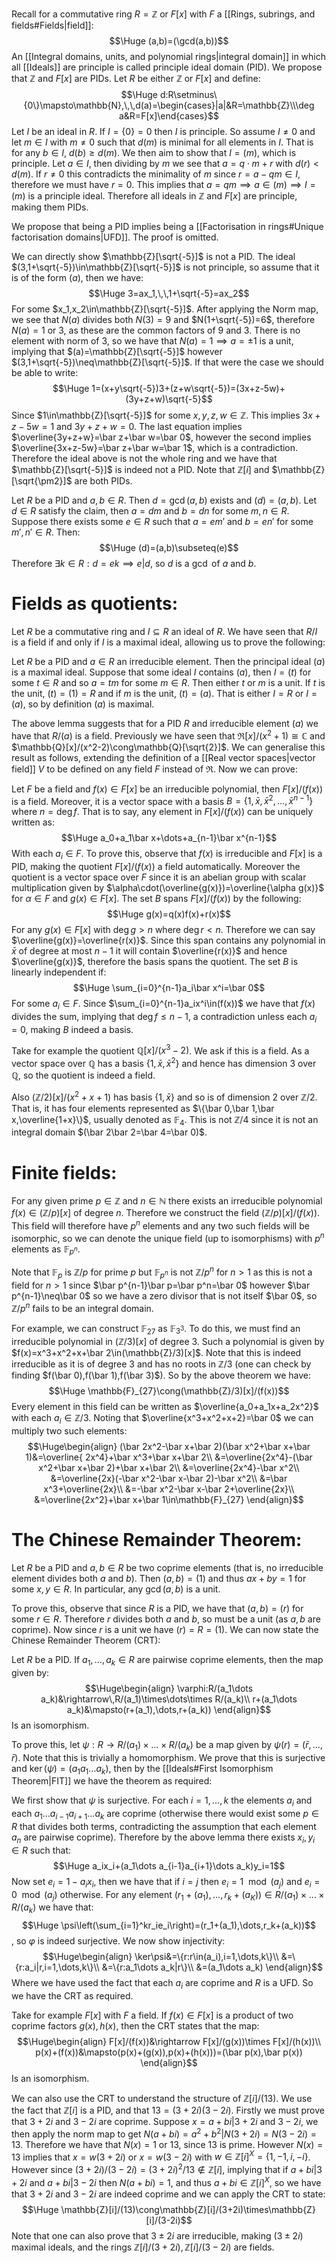 Recall for a commutative ring $R=\mathbb{Z}$ or $F[x]$ with $F$ a [[Rings, subrings, and fields#Fields|field]]:$$\Huge (a,b)=(\gcd(a,b))$$An [[Integral domains, units, and polynomial rings|integral domain]] in which all [[Ideals]] are principle is called principle ideal domain (PID). We propose that $\mathbb{Z}$ and $F[x]$ are PIDs. Let $R$ be either $\mathbb{Z}$ or $F[x]$ and define:$$\Huge d:R\setminus\{0\}\mapsto\mathbb{N},\,\,d(a)=\begin{cases}|a|&R=\mathbb{Z}\\\deg a&R=F[x]\end{cases}$$Let $I$ be an ideal in $R$. If $I=\{0\}=0$ then $I$ is principle. So assume $I\neq0$ and let $m\in I$ with $m\neq0$ such that $d(m)$ is minimal for all elements in $I$. That is for any $b\in I$, $d(b)\geq d(m)$. We then aim to show that $I=(m)$, which is principle. Let $a\in I$, then dividing by $m$ we see that $a=q\cdot m+r$ with $d(r)<d(m)$. If $r\neq0$ this contradicts the minimality of $m$ since $r=a-qm\in I$, therefore we must have $r=0$. This implies that $a=qm\implies a\in(m)\implies I=(m)$ is a principle ideal. Therefore all ideals in $\mathbb{Z}$ and $F[x]$ are principle, making them PIDs.

We propose that being a PID implies being a [[Factorisation in rings#Unique factorisation domains|UFD]]. The proof is omitted.

We can directly show $\mathbb{Z}[\sqrt{-5}]$ is not a PID. The ideal $(3,1+\sqrt{-5})\in\mathbb{Z}[\sqrt{-5}]$ is not principle, so assume that it is of the form $(a)$, then we have:$$\Huge 3=ax_1,\,\,1+\sqrt{-5}=ax_2$$For some $x_1,x_2\in\mathbb{Z}[\sqrt{-5}]$. After applying the Norm map, we see that $N(a)$ divides both $N(3)=9$ and $N(1+\sqrt{-5})=6$, therefore $N(a)=1$ or $3$, as these are the common factors of $9$ and $3$. There is no element with norm of $3$, so we have that $N(a)=1\implies a=\pm1$ is a unit, implying that $(a)=\mathbb{Z}[\sqrt{-5}]$ however $(3,1+\sqrt{-5})\neq\mathbb{Z}[\sqrt{-5}]$. If that were the case we should be able to write:$$\Huge 1=(x+y\sqrt{-5})3+(z+w\sqrt{-5})=(3x+z-5w)+(3y+z+w)\sqrt{-5}$$Since $1\in\mathbb{Z}[\sqrt{-5}]$ for some $x,y,z,w\in\mathbb{Z}$. This implies $3x+z-5w=1$ and $3y+z+w=0$. The last equation implies $\overline{3y+z+w}=\bar z+\bar w=\bar 0$, however the second implies $\overline{3x+z-5w}=\bar z+\bar w=\bar 1$, which is a contradiction. Therefore the ideal above is not the whole ring and we have that $\mathbb{Z}[\sqrt{-5}]$ is indeed not a PID. Note that $\mathbb{Z}[i]$ and $\mathbb{Z}[\sqrt{\pm2}]$ are both PIDs.

Let $R$ be a PID and $a,b\in R$. Then $d=\gcd(a,b)$ exists and $(d)=(a,b)$. Let $d\in R$ satisfy the claim, then $a=dm$ and $b=dn$ for some $m,n\in R$. Suppose there exists some $e\in R$ such that $a=em'$ and $b=en'$ for some $m',n'\in R$. Then:$$\Huge (d)=(a,b)\subseteq(e)$$Therefore $\exists k\in R:d=ek\implies e|d$, so $d$ is a $\gcd$ of $a$ and $b$.

# Fields as quotients:

Let $R$ be a commutative ring and $I\subseteq R$ an ideal of $R$. We have seen that $R/I$ is a field if and only if $I$ is a maximal ideal, allowing us to prove the following:

Let $R$ be a PID and $a\in R$ an irreducible element. Then the principal ideal $(a)$ is a maximal ideal. Suppose that some ideal $I$ contains $(a)$, then $I=(t)$ for some $t\in R$ and so $a=tm$ for some $m\in R$. Then either $t$ or $m$ is a unit. If $t$ is the unit, $(t)=(1)=R$ and if $m$ is the unit, $(t)=(a)$. That is either $I=R$ or $I=(a)$, so by definition $(a)$ is maximal.

The above lemma suggests that for a PID $R$ and irreducible element $(a)$ we have that $R/(a)$ is a field. Previously we have seen that $\Re[x]/(x^2+1)\cong\mathbb{C}$ and $\mathbb{Q}[x]/(x^2-2)\cong\mathbb{Q}[\sqrt{2}]$. We can generalise this result as follows, extending the definition of a [[Real vector spaces|vector field]] $V$ to be defined on any field $F$ instead of $\Re$. Now we can prove:

Let $F$ be a field and $f(x)\in F[x]$ be an irreducible polynomial, then $F[x]/(f(x))$ is a field. Moreover, it is a vector space with a basis $B=\{1,\bar x,\bar x^2,\dots,\bar x^{n-1}\}$ where $n=\deg f$. That is to say, any element in $F[x]/(f(x))$ can be uniquely written as:$$\Huge a_0+a_1\bar x+\dots+a_{n-1}\bar x^{n-1}$$With each $a_i\in F$. To prove this, observe that $f(x)$ is irreducible and $F[x]$ is a PID, making the quotient $F[x]/(f(x))$ a field automatically. Moreover the quotient is a vector space over $F$ since it is an abelian group with scalar multiplication given by $\alpha\cdot(\overline{g(x)})=\overline{\alpha g(x)}$ for $\alpha\in F$ and $g(x)\in F[x]$. The set $B$ spans $F[x]/(f(x))$ by the following:$$\Huge g(x)=q(x)f(x)+r(x)$$For any $g(x)\in F[x]$ with $\deg g>n$ where $\deg r<n$. Therefore we can say $\overline{g(x)}=\overline{r(x)}$. Since this span contains any polynomial in $\bar x$ of degree at most $n-1$ it will contain $\overline{r(x)}$ and hence $\overline{g(x)}$, therefore the basis spans the quotient. The set $B$ is linearly independent if:$$\Huge \sum_{i=0}^{n-1}a_i\bar x^i=\bar 0$$For some $a_i\in F$. Since $\sum_{i=0}^{n-1}a_ix^i\in(f(x))$ we have that $f(x)$ divides the sum, implying that $\deg f\leq n-1$, a contradiction unless each $a_i=0$, making $B$ indeed a basis.

Take for example the quotient $\mathbb{Q}[x]/(x^3-2)$. We ask if this is a field. As a vector space over $\mathbb{Q}$ has a basis $\{1,\bar x,\bar x^2\}$ and hence has dimension $3$ over $\mathbb{Q}$, so the quotient is indeed a field.

Also $(\mathbb{Z}/2)[x]/(x^2+x+1)$ has basis $\{1,\bar x\}$ and so is of dimension $2$ over $\mathbb{Z}/2$. That is, it has four elements represented as $\{\bar 0,\bar 1,\bar x,\overline{1+x}\}$, usually denoted as $\mathbb{F}_4$. This is not $\mathbb{Z}/4$ since it is not an integral domain $(\bar 2\bar 2=\bar 4=\bar 0)$.

# Finite fields:

For any given prime $p\in\mathbb{Z}$ and $n\in\mathbb{N}$ there exists an irreducible polynomial $f(x)\in(\mathbb{Z}/p)[x]$ of degree $n$. Therefore we construct the field $(\mathbb{Z}/p)[x]/(f(x))$. This field will therefore have $p^n$ elements and any two such fields will be isomorphic, so we can denote the unique field (up to isomorphisms) with $p^n$ elements as $\mathbb{F}_{p^n}$.

Note that $\mathbb{F}_p$ is $\mathbb{Z}/p$ for prime $p$ but $\mathbb{F}_{p^n}$ is not $\mathbb{Z}/p^n$ for $n>1$ as this is not a field for $n>1$ since $\bar p^{n-1}\bar p=\bar p^n=\bar 0$ however $\bar p^{n-1}\neq\bar 0$ so we have a zero divisor that is not itself $\bar 0$, so $\mathbb{Z}/p^n$ fails to be an integral domain.

For example, we can construct $\mathbb{F}_{27}$ as $\mathbb{F}_{3^3}$. To do this, we must find an irreducible polynomial in $(\mathbb{Z}/3)[x]$ of degree $3$. Such a polynomial is given by $f(x)=x^3+x^2+x+\bar 2\in(\mathbb{Z}/3)[x]$. Note that this is indeed irreducible as it is of degree $3$ and has no roots in $\mathbb{Z}/3$ (one can check by finding $f(\bar 0),f(\bar 1),f(\bar 3)$). So by the above theorem we have:$$\Huge \mathbb{F}_{27}\cong(\mathbb{Z}/3)[x]/(f(x))$$Every element in this field can be written as $\overline{a_0+a_1x+a_2x^2}$ with each $a_i\in\mathbb{Z}/3$. Noting that $\overline{x^3+x^2+x+2}=\bar 0$ we can multiply two such elements:$$\Huge\begin{align}
(\bar 2x^2-\bar x+\bar 2)(\bar x^2+\bar x+\bar 1)&=\overline{ 2x^4}+\bar x^3+\bar x+\bar 2\\
&=\overline{2x^4}-(\bar x^2+\bar x+\bar 2)+\bar x+\bar 2\\
&=\overline{2x^4}-\bar x^2\\
&=\overline{2x}(-\bar x^2-\bar x-\bar 2)-\bar x^2\\
&=\bar x^3+\overline{2x}\\
&=-\bar x^2-\bar x-\bar 2+\overline{2x}\\
&=\overline{2x^2}+\bar x+\bar 1\in\mathbb{F}_{27}
\end{align}$$

# The Chinese Remainder Theorem:

Let $R$ be a PID and $a,b\in R$ be two coprime elements (that is, no irreducible element divides both $a$ and $b$). Then $(a,b)=(1)$ and thus $ax+by=1$ for some $x,y\in R$. In particular, any $\gcd(a,b)$ is a unit. 

To prove this, observe that since $R$ is a PID, we have that $(a,b)=(r)$ for some $r\in R$. Therefore $r$ divides both $a$ and $b$, so must be a unit (as $a,b$ are coprime). Now since $r$ is a unit we have $(r)=R=(1)$. We can now state the Chinese Remainder Theorem (CRT):

Let $R$ be a PID. If $a_1,\dots,a_k\in R$ are pairwise coprime elements, then the map given by:$$\Huge\begin{align}
\varphi:R/(a_1\dots a_k)&\rightarrow\,R/(a_1)\times\dots\times R/(a_k)\\
r+(a_1\dots a_k)&\mapsto(r+(a_1),\dots,r+(a_k))
\end{align}$$Is an isomorphism.

To prove this, let $\psi:R\rightarrow R/(a_1)\times\dots\times R/(a_k)$ be a map given by $\psi(r)=(\bar r,\dots,\bar r)$. Note that this is trivially a homomorphism. We prove that this is surjective and $\ker(\psi)=(a_1a_1\dots a_k)$, then by the [[Ideals#First Isomorphism Theorem|FIT]] we have the theorem as required:

We first show that $\psi$ is surjective. For each $i=1,\dots,k$ the elements $a_i$ and each $a_1\dots a_{i-1}a_{i+1}\dots a_k$ are coprime (otherwise there would exist some $p\in R$ that divides both terms, contradicting the assumption that each element $a_n$ are pairwise coprime). Therefore by the above lemma there exists $x_i,y_i\in R$ such that:$$\Huge a_ix_i+(a_1\dots a_{i-1}a_{i+1}\dots a_k)y_i=1$$Now set $e_i=1-a_ix_i$, then we have that if $i=j$ then $e_i=1\mod(a_j)$ and $e_i=0\mod(a_j)$ otherwise. For any element $(r_1+(a_1),\dots,r_k+(a_K))\in R/(a_1)\times\dots\times R/(a_k)$ we have that:$$\Huge \psi\left(\sum_{i=1}^kr_ie_i\right)=(r_1+(a_1),\dots,r_k+(a_k))$$, so $\varphi$ is indeed surjective. We now show injectivity:$$\Huge\begin{align}
\ker\psi&=\{r:r\in(a_i),i=1,\dots,k\}\\
&=\{r:a_i|r,i=1,\dots,k\}\\
&=\{r:a_1\dots a_k|r\}\\
&=(a_1\dots a_k)
\end{align}$$Where we have used the fact that each $a_i$ are coprime and $R$ is a UFD. So we have the CRT as required.

Take for example $F[x]$ with $F$ a field. If $f(x)\in F[x]$ is a product of two coprime factors $g(x),h(x)$, then the CRT states that the map:$$\Huge\begin{align}
F[x]/(f(x))&\rightarrow F[x]/(g(x))\times F[x]/(h(x))\\
p(x)+(f(x))&\mapsto(p(x)+(g(x)),p(x)+(h(x)))=(\bar p(x),\bar p(x))
\end{align}$$Is an isomorphism. 

We can also use the CRT to understand the structure of $\mathbb{Z}[i]/(13)$. We use the fact that $\mathbb{Z}[i]$ is a PID, and that $13=(3+2i)(3-2i)$. Firstly we must prove that $3+2i$ and $3-2i$ are coprime. Suppose $x=a+bi|3+2i$ and $3-2i$, we then apply the norm map to get $N(a+bi)=a^2+b^2|N(3+2i)=N(3-2i)=13$. Therefore we have that $N(x)=1$ or $13$, since $13$ is prime. However $N(x)=13$ implies that $x=w(3+2i)$ or $x=w(3-2i)$ with $w\in\mathbb{Z}[i]^X=\{1,-1,i,-i\}$. However since $(3+2i)/(3-2i)=(3+2i)^2/13\notin\mathbb{Z}[i]$, implying that if $a+bi|3+2i$ and $a+bi|3-2i$ then $N(a+bi)=1$, and thus $a+bi\in\mathbb{Z}[i]^X$, so we have that $3+2i$ and $3-2i$ are indeed coprime and we can apply the CRT to state:$$\Huge \mathbb{Z}[i]/(13)\cong\mathbb{Z}[i]/(3+2i)\times\mathbb{Z}[i]/(3-2i)$$Note that one can also prove that $3\pm2i$ are irreducible, making $(3\pm2i)$ maximal ideals, and the rings $\mathbb{Z}[i]/(3+2i),\mathbb{Z}[i]/(3-2i)$ are fields.